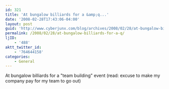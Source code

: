 ```yaml
---
id: 321
title: 'At bungalow billiards for a &amp;q...'
date: '2008-02-28T17:43:06-04:00'
layout: post
guid: 'http://www.cyberjunx.com/blog/archives/2008/02/28/at-bungalow-billiards-for-a-q/'
permalink: /2008/02/28/at-bungalow-billiards-for-a-q/
ljID:
    - '488'
aktt_twitter_id:
    - '764644158'
categories:
    - General
---
```


At bungalow billiards for a "team building" event (read: excuse to make my company pay for my team to go out)